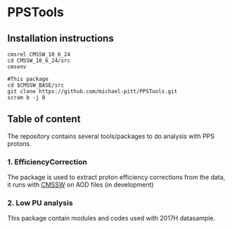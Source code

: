 # PPSTools

## Installation instructions

```
cmsrel CMSSW_10_6_24
cd CMSSW_10_6_24/src
cmsenv

#This package
cd $CMSSW_BASE/src
git clone https://github.com/michael-pitt/PPSTools.git
scram b -j 8
```

## Table of content

The repository contains several tools/packages to do analysis with PPS protons.

### 1. EfficiencyCorrection
The package is used to extract proton efficiency corrections from the data, it runs with [CMSSW](https://cms-sw.github.io/) on AOD files (in development)

### 2. Low PU analysis
This package contain modules and codes used with 2017H datasample.

